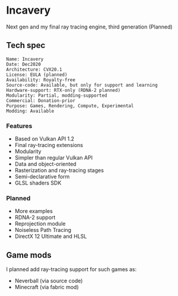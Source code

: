 # Incavery

Next gen and my final ray tracing engine, third generation (Planned)


## Tech spec

```
Name: Incavery
Date: Dec2020
Architecture: CVX20.1
License: EULA (planned)
Availability: Royalty-free
Source-code: Available, but only for support and learning
Hardware-support: RTX-only (RDNA-2 planned)
Modularity: Partial, modding-supported
Commercial: Donation-prior
Purpose: Games, Rendering, Compute, Experimental
Modding: Available
```


### Features

- Based on Vulkan API 1.2
- Final ray-tracing extensions
- Modularity
- Simpler than regular Vulkan API
- Data and object-oriented
- Rasterization and ray-tracing stages
- Semi-declarative form
- GLSL shaders SDK


### Planned

- More examples
- RDNA-2 support
- Reprojection module
- Noiseless Path Tracing
- DirectX 12 Ultimate and HLSL


## Game mods

I planned add ray-tracing support for such games as:
- Neverball (via source code)
- Minecraft (via fabric mod)



